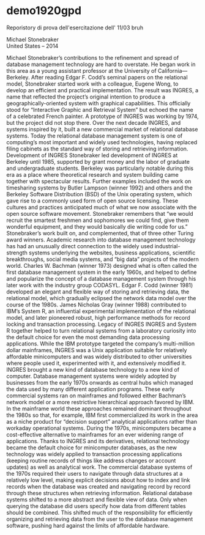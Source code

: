# demo1920gpd
Reporistory di prova dell'esercitazione dell' 11/03
bruh


Michael Stonebraker  
United States – 2014

Michael Stonebraker’s contributions to the refinement and spread of database management technology are hard to overstate. He began work in this area as a young assistant professor at the University of California—Berkeley. After reading Edgar F. Codd’s seminal papers on the relational model, Stonebraker started work with a colleague, Eugene Wong, to develop an efficient and practical implementation. The result was INGRES, a name that reflected the project’s original intention to produce a geographically-oriented system with graphical capabilities. This officially stood for “Interactive Graphic and Retrieval System” but echoed the name of a celebrated French painter.
A prototype of INGRES was working by 1974, but the project did not stop there. Over the next decade INGRES, and systems inspired by it, built a new commercial market of relational database systems. Today the relational database management system is one of computing’s most important and widely used technologies, having replaced filing cabinets as the standard way of storing and retrieving information.
Development of INGRES
Stonebraker led development of INGRES at Berkeley until 1985, supported by grant money and the labor of graduate and undergraduate students. Berkeley was particularly notable during this era as a place where theoretical research and system building came together with spectacular results. Further examples included the work on timesharing systems by Butler Lampson (winner 1992) and others and the Berkeley Software Distribution (BSD) of the Unix operating system, which gave rise to a commonly used form of open source licensing. These cultures and practices anticipated much of what we now associate with the open source software movement. Stonebraker remembers that “we would recruit the smartest freshmen and sophomores we could find, give them wonderful equipment, and they would basically die writing code for us.”
Stonebraker’s work built on, and complemented, that of three other Turing award winners. Academic research into database management technology has had an unusually direct connection to the widely used industrial-strength systems underlying the websites, business applications, scientific breakthroughs, social media systems, and “big data” projects of the modern world. Charles W. Bachman (winner 1973) designed what is often called the first database management system in the early 1960s, and helped to define and popularize the concept of a database management system through his later work with the industry group CODASYL. Edgar F. Codd (winner 1981) developed an elegant and flexible way of storing and retrieving data, the relational model, which gradually eclipsed the network data model over the course of the 1980s. James Nicholas Gray (winner 1988) contributed to IBM’s System R, an influential experimental implementation of the relational model, and later pioneered robust, high performance methods for record locking and transaction processing.
Legacy of INGRES
INGRES and System R together helped to turn relational systems from a laboratory curiosity into the default choice for even the most demanding data processing applications. While the IBM prototype targeted the company’s multi-million dollar mainframes, INGRES was a Unix application suitable for relatively affordable minicomputers and was widely distributed to other universities where people used it, experimented with it, and extensively modified it.
INGRES brought a new kind of database technology to a new kind of computer. Database management systems were widely adopted by businesses from the early 1970s onwards as central hubs which managed the data used by many different application programs. These early commercial systems ran on mainframes and followed either Bachman’s network model or a more restrictive hierarchical approach favored by IBM. In the mainframe world these approaches remained dominant throughout the 1980s so that, for example, IBM first commercialized its work in the area as a niche product for “decision support” analytical applications rather than workaday operational systems.
During the 1970s, minicomputers became a cost-effective alternative to mainframes for an ever widening range of applications. Thanks to INGRES and its derivatives, relational technology became the default choice for minicomputer databases, as the new technology was widely applied to transaction processing applications (keeping routine records of things like address changes or account updates) as well as analytical work. The commercial database systems of the 1970s required their users to navigate through data structures at a relatively low level, making explicit decisions about how to index and link records when the database was created and navigating record by record through these structures when retrieving information. Relational database systems shifted to a more abstract and flexible view of data. Only when querying the database did users specify how data from different tables should be combined. This shifted much of the responsibility for efficiently organizing and retrieving data from the user to the database management software, pushing hard against the limits of affordable hardware.